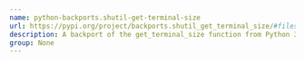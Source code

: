 ```yaml
---
name: python-backports.shutil-get-terminal-size
url: https://pypi.org/project/backports.shutil_get_terminal_size/#files
description: A backport of the get_terminal_size function from Python 3.
group: None
---
```

